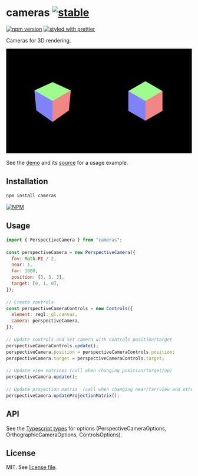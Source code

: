 # cameras [![stable](http://badges.github.io/stability-badges/dist/stable.svg)](http://github.com/badges/stability-badges)

[![npm version](https://badge.fury.io/js/cameras.svg)](https://www.npmjs.com/package/cameras)
[![styled with prettier](https://img.shields.io/badge/styled_with-prettier-ff69b4.svg)](https://github.com/prettier/prettier)

Cameras for 3D rendering.

![](https://raw.githubusercontent.com/dmnsgn/cameras/master/screenshot.jpg)

See the [demo](https://dmnsgn.github.io/cameras/) and its [source](demo.js) for a usage example.

## Installation

```bash
npm install cameras
```

[![NPM](https://nodei.co/npm/cameras.png)](https://nodei.co/npm/cameras/)

## Usage

```js
import { PerspectiveCamera } from "cameras";

const perspectiveCamera = new PerspectiveCamera({
  fov: Math.PI / 2,
  near: 1,
  far: 1000,
  position: [3, 3, 3],
  target: [0, 1, 0],
});

// Create controls
const perspectiveCameraControls = new Controls({
  element: regl._gl.canvas,
  camera: perspectiveCamera,
});

// Update controls and set camera with controls position/target
perspectiveCameraControls.update();
perspectiveCamera.position = perspectiveCameraControls.position;
perspectiveCamera.target = perspectiveCameraControls.target;

// Update view matrices (call when changing position/target/up)
perspectiveCamera.update();

// Update projection matrix  (call when changing near/far/view and other camera type specific options)
perspectiveCamera.updateProjectionMatrix();
```

## API

See the [Typescript types](src/types.d.ts) for options (PerspectiveCameraOptions, OrthographicCameraOptions, ControlsOptions).

## License

MIT. See [license file](https://github.com/dmnsgn/cameras/blob/master/LICENSE.md).
